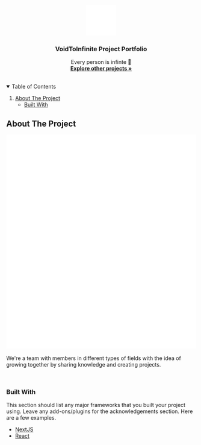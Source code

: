 <!--
*** Thanks for checking out the Best-README-Template. If you have a suggestion
*** that would make this better, please fork the repo and create a pull request
*** or simply open an issue with the tag "enhancement".
*** Thanks again! Now go create something AMAZING! :D
*** README TEMPLATE MADE BY https://github.com/othneildrew/Best-README-Template
-->

<!-- PROJECT LOGO -->
<br />
<p align="center">
  <a href="https://github.com/VoidToInfinite">
    <img src="images/logo.svg" alt="Logo" width="80" height="80">
  </a>

  <h3 align="center">VoidToInfinite Project Portfolio</h3>
  <p align="center">
    Every person is infinte 🤩
    <br />
    <a href="https://github.com/VoidToInfinite"><strong>Explore other projects »</strong></a>
    <br />
    <br />
  </p>
</p>

<!-- TABLE OF CONTENTS -->
<details open="open">
  <summary>Table of Contents</summary>
  <ol>
    <li>
      <a href="#about-the-project">About The Project</a>
      <ul>
        <li><a href="#built-with">Built With</a></li>
      </ul>
    </li>
  </ol>
</details>

<!-- ABOUT THE PROJECT -->
## About The Project
[![Product Name Screen Shot][product-screenshot]](https://voidtoinfinite.github.io)

We're a team with members in different types of fields with the idea of growing together by sharing knowledge and creating projects.

<br />

### Built With

This section should list any major frameworks that you built your project using. Leave any add-ons/plugins for the acknowledgements section. Here are a few examples.
* [NextJS](https://nextjs.org)
* [React](https://create-react-app.dev)

<!-- MARKDOWN LINKS & IMAGES -->
[product-screenshot]: images/logo.svg
